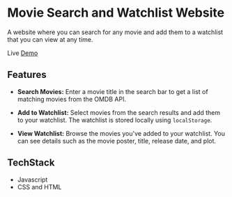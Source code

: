 # Movie Search and Watchlist Website

A website where you can search for any movie and add them to a watchlist that you can view at any time.

Live [Demo](https://rawi2115.github.io/Movie-Watchlist/)

## Features

- **Search Movies:** Enter a movie title in the search bar to get a list of matching movies from the OMDB API.

- **Add to Watchlist:** Select movies from the search results and add them to your watchlist. The watchlist is stored locally using `localStorage`.

- **View Watchlist:** Browse the movies you've added to your watchlist. You can see details such as the movie poster, title, release date, and plot.

## TechStack
* Javascript
* CSS and HTML
